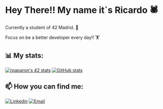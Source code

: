 # Hey There!! My name it`s Ricardo 🕷️

Currently a student of 42 Madrid. 💾

Focus on be a better developer every day!! 🏋

## 📊 My stats:

[![rpaparon's 42 stats](https://badge.mediaplus.ma/binary/rpaparon?1337Badge=off&UM6P=off)](https://github.com/oakoudad/badge42) 
[![GitHub stats](https://github-readme-stats.vercel.app/api?username=rpaparoni&show_icons=true&theme=github_dark&hide_title=true&count_private=true&hide_border=true)](https://github.com/rpaparoni)

## 📫 How you can find me:

[![Linkedin](https://img.shields.io/badge/-LinkedIn-blue?style=flat&logo=Linkedin&logoColor=white)](https://www.linkedin.com/in/ricardo-paparoni/) [![Email](https://img.shields.io/badge/Email-Contact-red?style=flat&logo=gmail&logoColor=white)](mailto:paparoniricardo@gmail.com)




